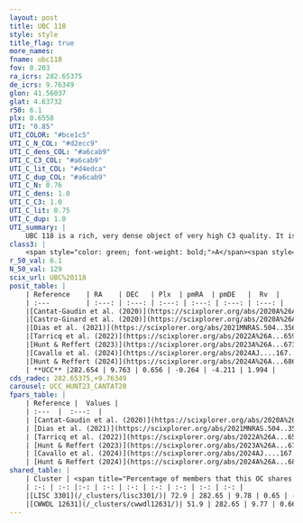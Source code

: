 ```yaml
---
layout: post
title: UBC 118
style: style
title_flag: true
more_names: 
fname: ubc118
fov: 0.203
ra_icrs: 282.65375
de_icrs: 9.76349
glon: 41.56037
glat: 4.63732
r50: 6.1
plx: 0.6558
UTI: "0.85"
UTI_COLOR: "#bce1c5"
UTI_C_N_COL: "#d2ecc9"
UTI_C_dens_COL: "#a6cab9"
UTI_C_C3_COL: "#a6cab9"
UTI_C_lit_COL: "#d4edca"
UTI_C_dup_COL: "#a6cab9"
UTI_C_N: 0.76
UTI_C_dens: 1.0
UTI_C_C3: 1.0
UTI_C_lit: 0.75
UTI_C_dup: 1.0
UTI_summary: |
    UBC 118 is a rich, very dense object of very high C3 quality. It is well-studied in the literature. This object shares a significant percentage of members with 2 later reported entries.
class3: |
    <span style="color: green; font-weight: bold;">A</span><span style="color: green; font-weight: bold;">A</span>
r_50_val: 6.1
N_50_val: 129
scix_url: UBC%20118
posit_table: |
    | Reference    | RA    | DEC   | Plx  | pmRA  | pmDE   |  Rv  |
    | :---         | :---: | :---: | :---: | :---: | :---: | :---: |
    |[Cantat-Gaudin et al. (2020)](https://scixplorer.org/abs/2020A%26A...640A...1C) | 282.649 | 9.763 | 0.654 | -0.237 | -4.23 | -- |
    |[Castro-Ginard et al. (2020)](https://scixplorer.org/abs/2020A%26A...635A..45C) | 282.64 | 9.782 | 0.655 | -0.229 | -4.232 | -- |
    |[Dias et al. (2021)](https://scixplorer.org/abs/2021MNRAS.504..356D) | 282.645 | 9.785 | 0.658 | -0.22 | -4.218 | -- |
    |[Tarricq et al. (2022)](https://scixplorer.org/abs/2022A%26A...659A..59T) | 282.672 | 9.732 | 0.646 | -0.269 | -4.21 | -- |
    |[Hunt & Reffert (2023)](https://scixplorer.org/abs/2023A%26A...673A.114H) | 282.669 | 9.769 | 0.64 | -0.256 | -4.206 | 2.34 |
    |[Cavallo et al. (2024)](https://scixplorer.org/abs/2024AJ....167...12C) | 282.645 | 9.782 | 0.648 | -- | -- | -- |
    |[Hunt & Reffert (2024)](https://scixplorer.org/abs/2024A%26A...686A..42H) | 282.669 | 9.769 | 0.64 | -0.256 | -4.206 | 2.34 |
    | **UCC** |282.654 | 9.763 | 0.656 | -0.264 | -4.211 | 1.994 | 
cds_radec: 282.65375,+9.76349
carousel: UCC_HUNT23_CANTAT20
fpars_table: |
    | Reference |  Values |
    | :---  |  :---:  |
    | [Cantat-Gaudin et al. (2020)](https://scixplorer.org/abs/2020A%26A...640A...1C) | `AVNN=0.93, DMNN=10.9, AgeNN=8.6` |
    | [Dias et al. (2021)](https://scixplorer.org/abs/2021MNRAS.504..356D) | `Av=1.53, Dist=1367, logage=8.329, [Fe/H]=0.078` |
    | [Tarricq et al. (2022)](https://scixplorer.org/abs/2022A%26A...659A..59T) | `Dist=1437, logAgeNN=8.69` |
    | [Hunt & Reffert (2023)](https://scixplorer.org/abs/2023A%26A...673A.114H) | `AV50=1.414, diffAV50=0.992, MOD50=10.816, logAge50=8.216` |
    | [Cavallo et al. (2024)](https://scixplorer.org/abs/2024AJ....167...12C) | `AV50=1.47, dMod50=10.99, logAge50=8.49, [Fe/H]50=0.42` |
    | [Hunt & Reffert (2024)](https://scixplorer.org/abs/2024A%26A...686A..42H) | `MassJ=650.025` |
shared_table: |
    | Cluster | <span title="Percentage of members that this OC shares with the ones listed">%</span>   | RA   | DEC   | Plx   | pmRA  | pmDE  | Rv | UTI |
    | :-: | :-: |:-: | :-: | :-: | :-: | :-: | :-: | :-: |
    |[LISC 3301](/_clusters/lisc3301/)| 72.9 | 282.65 | 9.78 | 0.65 | -0.28 | -4.21 | -0.06 |0.0 |
    |[CWWDL 12631](/_clusters/cwwdl12631/)| 51.9 | 282.65 | 9.77 | 0.66 | -0.26 | -4.24 | -2.12 |0.0 |
---
```

